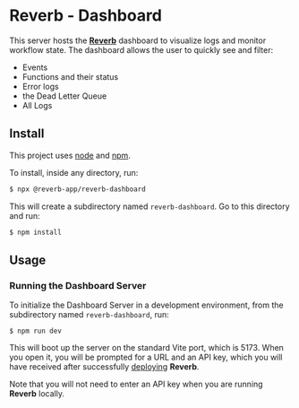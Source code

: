 # Reverb - Dashboard

This server hosts the [**Reverb**](https://github.com/reverb-app/reverb) dashboard to visualize logs and monitor workflow state. The dashboard allows the user to quickly see and filter:

- Events
- Functions and their status
- Error logs
- the Dead Letter Queue
- All Logs

## Install

This project uses [node](http://nodejs.org/) and [npm](https://www.npmjs.com/).

To install, inside any directory, run:

```sh
$ npx @reverb-app/reverb-dashboard
```

This will create a subdirectory named `reverb-dashboard`. Go to this directory and run:

```sh
$ npm install
```

## Usage

### Running the Dashboard Server

To initialize the Dashboard Server in a development environment, from the subdirectory named `reverb-dashboard`, run:

```
$ npm run dev
```

This will boot up the server on the standard Vite port, which is 5173. When you open it, you will be prompted for a URL and an API key, which you will have received after successfully [deploying](https://github.com/reverb-app/reverb) **Reverb**.

Note that you will not need to enter an API key when you are running **Reverb** locally.
